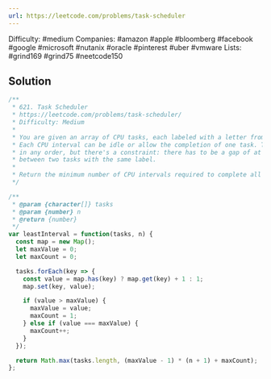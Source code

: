 ```yaml
---
url: https://leetcode.com/problems/task-scheduler
---
```


Difficulty: #medium
Companies: #amazon #apple #bloomberg #facebook #google #microsoft #nutanix #oracle #pinterest #uber #vmware
Lists: #grind169 #grind75 #neetcode150

## Solution

```javascript
/**
 * 621. Task Scheduler
 * https://leetcode.com/problems/task-scheduler/
 * Difficulty: Medium
 *
 * You are given an array of CPU tasks, each labeled with a letter from A to Z, and a number n.
 * Each CPU interval can be idle or allow the completion of one task. Tasks can be completed
 * in any order, but there's a constraint: there has to be a gap of at least n intervals
 * between two tasks with the same label.
 *
 * Return the minimum number of CPU intervals required to complete all tasks.
 */

/**
 * @param {character[]} tasks
 * @param {number} n
 * @return {number}
 */
var leastInterval = function(tasks, n) {
  const map = new Map();
  let maxValue = 0;
  let maxCount = 0;

  tasks.forEach(key => {
    const value = map.has(key) ? map.get(key) + 1 : 1;
    map.set(key, value);

    if (value > maxValue) {
      maxValue = value;
      maxCount = 1;
    } else if (value === maxValue) {
      maxCount++;
    }
  });

  return Math.max(tasks.length, (maxValue - 1) * (n + 1) + maxCount);
};

```
